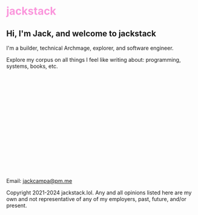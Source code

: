 <h1 style="color: #fb97dc">jackstack</h1>

## Hi, I'm Jack, and welcome to jackstack

I'm a builder, technical Archmage, explorer, and software engineer.

Explore my corpus on all things I feel like writing about:
programming, systems, books, etc.

<br />
<br />
<br />
<br />
<br />
<br />
<br />
<br />
<br />
<br />
<br />
<br />
<br />
<br />
<br />
<br />
Email: <a href="mailto:jackcampa@pm.me">jackcampa@pm.me</a>

Copyright 2021-2024 jackstack.lol.
Any and all opinions listed here are my own and not representative of any of my employers, past, future, and/or present.
